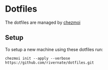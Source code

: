# Dotfiles

The dotfiles are managed by [chezmoi](https://www.chezmoi.io/user-guide/setup/#use-a-hosted-repo-to-manage-your-dotfiles-across-multiple-machines)

## Setup
To setup a new machine using these dotfiles run:

`chezmoi init --apply --verbose https://github.com/rivernate/dotfiles.git`

